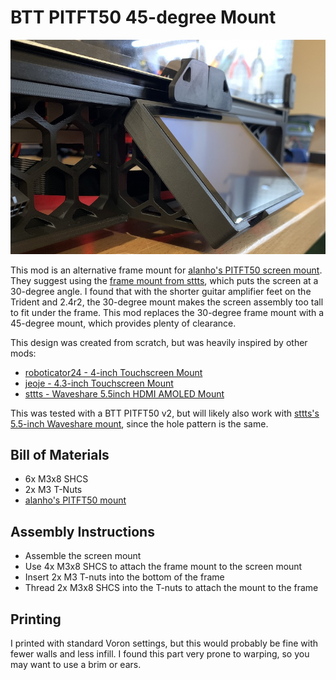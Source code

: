 # BTT PITFT50 45-degree Mount

![](Images/side-view.jpeg)

This mod is an alternative frame mount for [alanho's PITFT50 screen mount](https://github.com/VoronDesign/VoronUsers/tree/master/printer_mods/alanho/BTT_PITFT50_v2_Mount).
They suggest using the [frame mount from sttts](https://github.com/VoronDesign/VoronUsers/blob/master/printer_mods/sttts/Waveshare-5.5-inch-HDMI-AMOLED/STLs/Voron-2.4-Mount-Generisch-v6.stl),
which puts the screen at a 30-degree angle.
I found that with the shorter guitar amplifier feet on the Trident and 2.4r2,
the 30-degree mount makes the screen assembly too tall to fit under the frame.
This mod replaces the 30-degree frame mount with a 45-degree mount, which provides plenty of clearance.

This design was created from scratch, but was heavily inspired by other mods:

* [roboticator24 - 4-inch Touchscreen Mount](https://github.com/VoronDesign/VoronUsers/tree/master/printer_mods/roboticator24/4inch_touchscreen_mount_for_v2.4)
* [jeoje - 4.3-inch Touchscreen Mount](https://github.com/VoronDesign/VoronUsers/tree/master/printer_mods/jeoje/4.3_Inch_Touchscreen_Mount)
* [sttts - Waveshare 5.5inch HDMI AMOLED Mount](https://github.com/VoronDesign/VoronUsers/blob/master/printer_mods/sttts/Waveshare-5.5-inch-HDMI-AMOLED)

This was tested with a BTT PITFT50 v2, but will likely also work with [sttts's 5.5-inch Waveshare mount](https://github.com/VoronDesign/VoronUsers/tree/master/printer_mods/jeoje/4.3_Inch_Touchscreen_Mount),
since the hole pattern is the same.

## Bill of Materials
* 6x M3x8 SHCS
* 2x M3 T-Nuts
* [alanho's PITFT50 mount](https://github.com/VoronDesign/VoronUsers/tree/master/printer_mods/alanho/BTT_PITFT50_v2_Mount)

## Assembly Instructions

* Assemble the screen mount
* Use 4x M3x8 SHCS to attach the frame mount to the screen mount
* Insert 2x M3 T-nuts into the bottom of the frame
* Thread 2x M3x8 SHCS into the T-nuts to attach the mount to the frame

## Printing

I printed with standard Voron settings, but this would probably be fine with fewer walls and less infill.
I found this part very prone to warping, so you may want to  use a brim or ears.